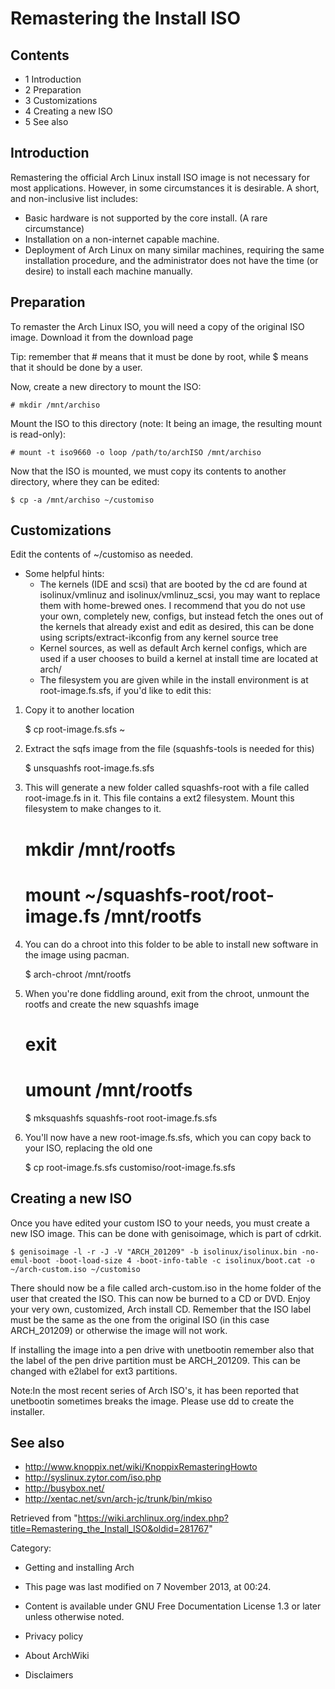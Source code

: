 Remastering the Install ISO
===========================

  

Contents
--------

-   1 Introduction
-   2 Preparation
-   3 Customizations
-   4 Creating a new ISO
-   5 See also

Introduction
------------

Remastering the official Arch Linux install ISO image is not necessary
for most applications. However, in some circumstances it is desirable. A
short, and non-inclusive list includes:

-   Basic hardware is not supported by the core install. (A rare
    circumstance)
-   Installation on a non-internet capable machine.
-   Deployment of Arch Linux on many similar machines, requiring the
    same installation procedure, and the administrator does not have the
    time (or desire) to install each machine manually.

Preparation
-----------

To remaster the Arch Linux ISO, you will need a copy of the original ISO
image. Download it from the download page

Tip: remember that # means that it must be done by root, while $ means
that it should be done by a user.

Now, create a new directory to mount the ISO:

    # mkdir /mnt/archiso

Mount the ISO to this directory (note: It being an image, the resulting
mount is read-only):

    # mount -t iso9660 -o loop /path/to/archISO /mnt/archiso

Now that the ISO is mounted, we must copy its contents to another
directory, where they can be edited:

    $ cp -a /mnt/archiso ~/customiso

Customizations
--------------

Edit the contents of ~/customiso as needed.

-   Some helpful hints:
    -   The kernels (IDE and scsi) that are booted by the cd are found
        at isolinux/vmlinuz and isolinux/vmlinuz_scsi, you may want to
        replace them with home-brewed ones. I recommend that you do not
        use your own, completely new, configs, but instead fetch the
        ones out of the kernels that already exist and edit as desired,
        this can be done using scripts/extract-ikconfig from any kernel
        source tree
    -   Kernel sources, as well as default Arch kernel configs, which
        are used if a user chooses to build a kernel at install time are
        located at arch/
    -   The filesystem you are given while in the install environment is
        at root-image.fs.sfs, if you'd like to edit this:

1. Copy it to another location

    $ cp root-image.fs.sfs ~

2. Extract the sqfs image from the file (squashfs-tools is needed for
this)

    $ unsquashfs root-image.fs.sfs 

3. This will generate a new folder called squashfs-root with a file
called root-image.fs in it. This file contains a ext2 filesystem. Mount
this filesystem to make changes to it.

    # mkdir /mnt/rootfs
    # mount ~/squashfs-root/root-image.fs /mnt/rootfs

4. You can do a chroot into this folder to be able to install new
software in the image using pacman.

    $ arch-chroot /mnt/rootfs

5. When you're done fiddling around, exit from the chroot, unmount the
rootfs and create the new squashfs image

    # exit
    # umount /mnt/rootfs
    $ mksquashfs squashfs-root root-image.fs.sfs

6. You'll now have a new root-image.fs.sfs, which you can copy back to
your ISO, replacing the old one

    $ cp root-image.fs.sfs customiso/root-image.fs.sfs

Creating a new ISO
------------------

Once you have edited your custom ISO to your needs, you must create a
new ISO image. This can be done with genisoimage, which is part of
cdrkit.

    $ genisoimage -l -r -J -V "ARCH_201209" -b isolinux/isolinux.bin -no-emul-boot -boot-load-size 4 -boot-info-table -c isolinux/boot.cat -o ~/arch-custom.iso ~/customiso

There should now be a file called arch-custom.iso in the home folder of
the user that created the ISO. This can now be burned to a CD or DVD.
Enjoy your very own, customized, Arch install CD. Remember that the ISO
label must be the same as the one from the original ISO (in this case
ARCH_201209) or otherwise the image will not work.

If installing the image into a pen drive with unetbootin remember also
that the label of the pen drive partition must be ARCH_201209. This can
be changed with e2label for ext3 partitions.

Note:In the most recent series of Arch ISO's, it has been reported that
unetbootin sometimes breaks the image. Please use dd to create the
installer.

See also
--------

-   http://www.knoppix.net/wiki/KnoppixRemasteringHowto
-   http://syslinux.zytor.com/iso.php
-   http://busybox.net/
-   http://xentac.net/svn/arch-jc/trunk/bin/mkiso

Retrieved from
"https://wiki.archlinux.org/index.php?title=Remastering_the_Install_ISO&oldid=281767"

Category:

-   Getting and installing Arch

-   This page was last modified on 7 November 2013, at 00:24.
-   Content is available under GNU Free Documentation License 1.3 or
    later unless otherwise noted.
-   Privacy policy
-   About ArchWiki
-   Disclaimers
